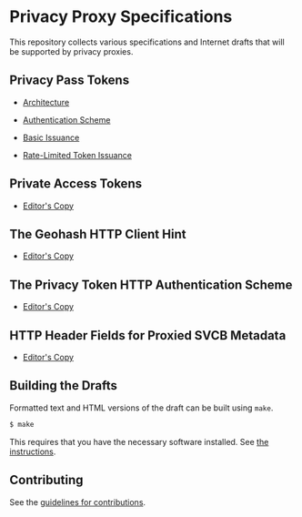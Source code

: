 # Privacy Proxy Specifications

This repository collects various specifications and Internet drafts that will be supported by privacy proxies.

## Privacy Pass Tokens

* [Architecture](https://ietf-wg-privacypass.github.io/base-drafts/caw/arch-refactor/draft-ietf-privacypass-architecture.html)

* [Authentication Scheme](https://tfpauly.github.io/privacy-proxy/#go.draft-pauly-privacypass-auth-scheme.html)

* [Basic Issuance](https://ietf-wg-privacypass.github.io/base-drafts/caw/pp-issuance/draft-ietf-privacypass-protocol.html)

* [Rate-Limited Token Issuance](https://tfpauly.github.io/privacy-proxy/#go.draft-privacypass-rate-limit-tokens.html)

## Private Access Tokens

* [Editor's Copy](https://tfpauly.github.io/privacy-proxy/#go.draft-private-access-tokens.html)

## The Geohash HTTP Client Hint

* [Editor's Copy](https://tfpauly.github.io/privacy-proxy/#go.draft-pauly-httpbis-geohash-hint.html)

## The Privacy Token HTTP Authentication Scheme

* [Editor's Copy](https://tfpauly.github.io/privacy-proxy/#go.draft-privacy-token.html)

## HTTP Header Fields for Proxied SVCB Metadata

* [Editor's Copy](https://tfpauly.github.io/privacy-proxy/#go.draft-proxied-svcb-headers.html)

## Building the Drafts

Formatted text and HTML versions of the draft can be built using `make`.

```sh
$ make
```

This requires that you have the necessary software installed.  See
[the instructions](https://github.com/martinthomson/i-d-template/blob/master/doc/SETUP.md).


## Contributing

See the
[guidelines for contributions](https://github.com/tfpauly/privacy-proxy/blob/main/CONTRIBUTING.md).
